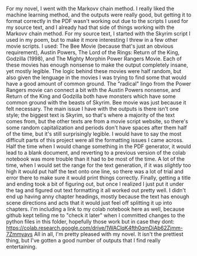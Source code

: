 For my novel, I went with the Markovv chain method. I really liked the machine learning method, and the outputs were really good, but getting it to format correctly in the PDF wasn't working out due to the scripts I used for my source text, and I already had that side of things working with the Markovv chain method.
For my source text, I started with the Skyrim script I used in my poem, but to make it more interesting I threw in a few other movie scripts. I used: The Bee Movie (because that's just an obvious requirement), Austin Powers, The Lord of the Rings: Return of the King, Godzilla (1998), and The Mighty Morphin Power Rangers Movie. Each of these movies has enough nonsense to make the output completely insane, yet mostly legible. The logic behind these movies were half random, but also given the lenguage in the movies I was trying to find some that would have a good amount of common ground. The "radical" lingo from the Power Rangers movie can connect a bit with the Austin Powers nonsense, and Return of the King and Godzilla both have monsters which have some common ground with the beasts of Skyrim. Bee movie was just because it felt necessary.
The main issue I have with the outputs is there isn't one style; the biggest text is Skyrim, so that's where a majority of the text comes from, but the other texts are from a movie script website, so there's some random capitalization and periods don't have spaces after them half of the time, but it's still surprisingly legible.
I would have to say the most difficult parts of this project were all the formatting issues I came across.
Half the time when I would change something in the PDF generator, it would lead to a blank document, and reverting to a previous version of the colab notebook was more trouble than it had to be most of the time.
A lot of the time, when I would set the range for the text generation, if it was *slightly* too high it would put half the text onto one line, so there was a lot of trial and error there to make sure it would print things correctly.
Finally, getting a title and ending took a bit of figuring out, but once I realized I just put it under the <head> tag and figured out text formatting it all worked out pretty well.
I didn't end up having anny chapter headings, mostly because the text has enough scene directions and acts that it would just feel off splitting it up into chapters.
I'm including a link to my colab notebook here as well, because github kept telling me to "check it later" when I committed changes to the python files in this folder, hopefully those work but in case they dont:
  https://colab.research.google.com/drive/1WAClqK4fth0qmDiAb62Zjmm-7Zmmyays
All in all, I'm pretty pleased with my novel. It isn't the prettiest thing, but I've gotten a good number of outputs that I find really entertaining.
